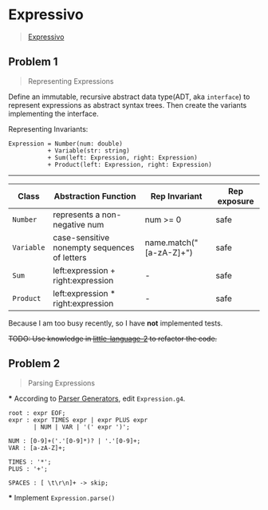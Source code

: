 # Expressivo

> [Expressivo](https://ocw.mit.edu/ans7870/6/6.005/s16/psets/ps3/)

## Problem 1

> Representing Expressions

Define an immutable, recursive abstract data type(ADT, aka `interface`) to represent
expressions as abstract syntax trees. Then create the variants implementing the interface.

Representing Invariants:

```antlrv4
Expression = Number(num: double)
           + Variable(str: string)
           + Sum(left: Expression, right: Expression)
           + Product(left: Expression, right: Expression)
```

---

| Class      | Abstraction Function                         | Rep Invariant           | Rep exposure |
|------------|----------------------------------------------|-------------------------|--------------|
| `Number`   | represents a non-negative num                | num >= 0                | safe         |
| `Variable` | case-sensitive nonempty sequences of letters | name.match("[a-zA-Z]+") | safe         |
| `Sum`      | left:expression + right:expression           | \-                      | safe         |
| `Product`  | left:expression * right:expression           | \-                      | safe         |

Because I am too busy recently, so I have **not** implemented tests.

<s>TODO: Use knowledge in [little-language-2](https://web.mit.edu/6.031/www/sp21/classes/28-little-languages-2/)
to refactor the code.</s>

## Problem 2

> Parsing Expressions

<strong>*</strong> According to
[Parser Generators](https://web.mit.edu/6.005/www/sp16/classes/18-parser-generators/),
edit `Expression.g4`.

```antlrv4
root : expr EOF;
expr : expr TIMES expr | expr PLUS expr
       | NUM | VAR | '(' expr ')';

NUM : [0-9]+('.'[0-9]*)? | '.'[0-9]+;
VAR : [a-zA-Z]+;

TIMES : '*';
PLUS : '+';

SPACES : [ \t\r\n]+ -> skip;
```

<strong>*</strong> Implement `Expression.parse()`
